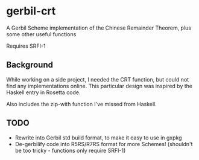 # gerbil-crt
A Gerbil Scheme implementation of the Chinese Remainder Theorem, plus some other useful functions

Requires SRFI-1

## Background
While working on a side project, I needed the CRT function, but could not find any implementations online. 
This particular design was inspired by the Haskell entry in Rosetta code.

Also includes the zip-with function I've missed from Haskell.

## TODO
- Rewrite into Gerbil std build format, to make it easy to use in gxpkg
- De-gerbilify code into R5RS/R7RS format for more Schemes! (shouldn't be too tricky - functions only require SRFI-1) 
